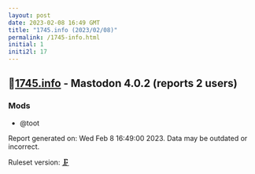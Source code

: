 ```yaml
---
layout: post
date: 2023-02-08 16:49 GMT
title: "1745.info (2023/02/08)"
permalink: /1745-info.html
initial: 1
initi2l: 17
---
```


## 🐘[1745.info](https://1745.info) - Mastodon 4.0.2 (reports 2 users)

### Mods
 * @toot

Report generated on: Wed Feb  8 16:49:00 2023. Data may be outdated or incorrect.

Ruleset version: [🗜](/version-clamp)
